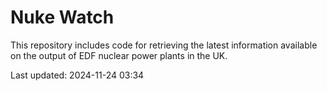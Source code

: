 # Nuke Watch

This repository includes code for retrieving the latest information available on the output of EDF nuclear power plants in the UK.

Last updated: 2024-11-24 03:34